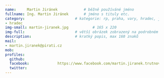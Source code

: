 ```yaml
---
name:     Martin Jiránek      		# běžně používáné jméno
fullname: Ing. Martin Jiránek  		# jméno s tituly etc.
category:                 		# kategorie: rp, praha, vary, hradec, jmk, senat
- hradec
img-small: martin-jiranek.jpg           # 165 x 220
img-full:                 		# větší obrázek zobrazený na podrobném profilu
description:              		# kratký popis, max 160 znaků
mail:
- martin.jiranek@pirati.cz
mob:
profiles:
  github:
  facebook:				https://www.facebook.com/martin.jiranek.trutnov
  twitter:
---
```

